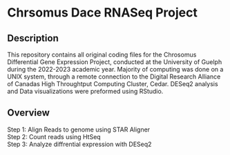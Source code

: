 # Chrsomus Dace RNASeq Project

## Description
This repository contains all original coding files for the Chrosomus Differential Gene Expression Project, conducted at the University of Guelph during the 2022-2023 academic year. Majority of computing was done on a UNIX system, through a remote connection to the Digital Research Alliance of Canadas High Throughtput Computing Cluster, Cedar. DESeq2 analysis and Data visualizations were preformed using RStudio.

## Overview
Step 1: Align Reads to genome using STAR Aligner <br>
Step 2: Count reads using HtSeq <br>
Step 3: Analyze diffrential expression with DESeq2 <br>
